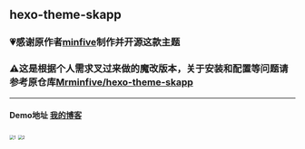 ## hexo-theme-skapp
### 💗感谢原作者[minfive](https://github.com/Mrminfive)制作并开源这款主题
### ⚠这是根据个人需求叉过来做的魔改版本，关于安装和配置等问题请参考原仓库[Mrminfive/hexo-theme-skapp](https://github.com/Mrminfive/hexo-theme-skapp)

***

#### Demo地址 [我的博客](http://foxa.cc:88)
<img src="E:\Projects\skapp\hexo-theme-skapp\1.png" alt="1" style="zoom:50%;" />

<img src="E:\Projects\skapp\hexo-theme-skapp\2.png" alt="2" style="zoom:50%;" />